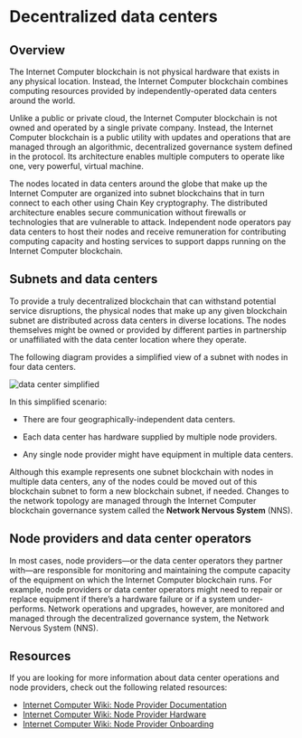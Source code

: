 # Decentralized data centers

## Overview

The Internet Computer blockchain is not physical hardware that exists in any physical location. Instead, the Internet Computer blockchain combines computing resources provided by independently-operated data centers around the world.

Unlike a public or private cloud, the Internet Computer blockchain is not owned and operated by a single private company. Instead, the Internet Computer blockchain is a public utility with updates and operations that are managed through an algorithmic, decentralized governance system defined in the protocol. Its architecture enables multiple computers to operate like one, very powerful, virtual machine.

The nodes located in data centers around the globe that make up the Internet Computer are organized into subnet blockchains that in turn connect to each other using Chain Key cryptography. The distributed architecture enables secure communication without firewalls or technologies that are vulnerable to attack. Independent node operators pay data centers to host their nodes and receive remuneration for contributing computing capacity and hosting services to support dapps running on the Internet Computer blockchain.

## Subnets and data centers

To provide a truly decentralized blockchain that can withstand potential service disruptions, the physical nodes that make up any given blockchain subnet are distributed across data centers in diverse locations. The nodes themselves might be owned or provided by different parties in partnership or unaffiliated with the data center location where they operate.

The following diagram provides a simplified view of a subnet with nodes in four data centers.

![data center simplified](_attachments/data-center-simplified.svg)

In this simplified scenario:

-   There are four geographically-independent data centers.

-   Each data center has hardware supplied by multiple node providers.

-   Any single node provider might have equipment in multiple data centers.

Although this example represents one subnet blockchain with nodes in multiple data centers, any of the nodes could be moved out of this blockchain subnet to form a new blockchain subnet, if needed. Changes to the network topology are managed through the Internet Computer blockchain governance system called the **Network Nervous System** (NNS).

## Node providers and data center operators

In most cases, node providers—or the data center operators they partner with—are responsible for monitoring and maintaining the compute capacity of the equipment on which the Internet Computer blockchain runs. For example, node providers or data center operators might need to repair or replace equipment if there’s a hardware failure or if a system under-performs. Network operations and upgrades, however, are monitored and managed through the decentralized governance system, the Network Nervous System (NNS).

## Resources

If you are looking for more information about data center operations and node providers, check out the following related resources:

- [Internet Computer Wiki: Node Provider Documentation](https://wiki.internetcomputer.org/wiki/Node_Provider_Documentation)
-   [Internet Computer Wiki: Node Provider Hardware](https://wiki.internetcomputer.org/wiki/Node_provider_hardware)
-   [Internet Computer Wiki: Node Provider Onboarding](https://wiki.internetcomputer.org/wiki/Node_Provider_Onboarding)
